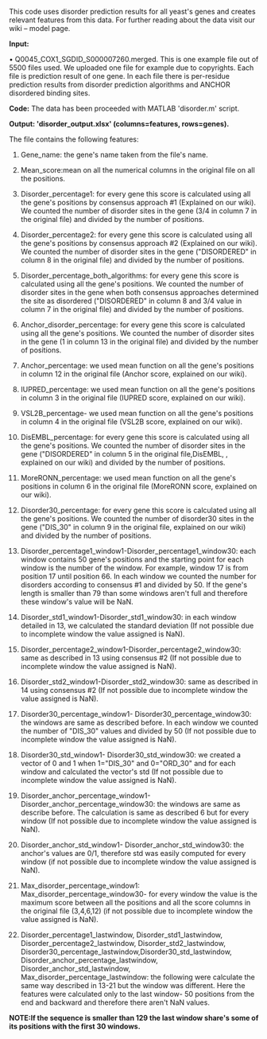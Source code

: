 This code uses disorder prediction results for all yeast's genes and creates relevant features from this data. For further reading about the data visit our wiki – model page.

**Input:**

•	Q0045_COX1_SGDID_S000007260.merged. This is one example file out of 5500 files used. We uploaded one file for example due to copyrights.
Each file is prediction result of one gene. In each file there is per-residue prediction results from disorder prediction algorithms and ANCHOR disordered binding sites.

**Code:** The data has been proceeded with MATLAB 'disorder.m' script.

**Output: 'disorder_output.xlsx' (columns=features, rows=genes).**

The file contains the following features:

1.	Gene_name: the gene's name taken from the file's name.

2.	Mean_score:mean on all the numerical columns in the original file on all the positions.

3.	 Disorder_percentage1: for every gene this score is calculated using all the gene's positions by consensus approach #1 (Explained on our wiki). We counted the number of disorder sites in the gene (3/4 in column 7 in the original file) and divided by the number of positions.

4.	Disorder_percentage2: for every gene this score is calculated using all the gene's positions by consensus approach #2 (Explained on our wiki). We counted the number of disorder sites in the gene ("DISORDERED" in column 8 in the original file) and divided by the number of positions.

5.	Disorder_percentage_both_algorithms: for every gene this score is calculated using all the gene's positions. We counted the number of disorder sites in the gene when both 
consensus approaches determined the site as disordered ("DISORDERED" in column 8 and 3/4 value in column 7 in the original file) and divided by the number of positions.

6.	Anchor_disorder_percentage: for every gene this score is calculated using all the gene's positions. We counted the number of disorder sites in the gene (1 in column 13 in the original file) and divided by the number of positions.

7.	Anchor_percentage: we used mean function on all the gene's positions in column 12 in the original file (Anchor score, explained on our wiki).

8.	IUPRED_percentage: we used mean function on all the gene's positions in column 3 in the original file (IUPRED score, explained on our wiki).

9.	VSL2B_percentage- we used mean function on all the gene's positions in column 4 in the original file (VSL2B score, explained on our wiki).

10.	DisEMBL_percentage: for every gene this score is calculated using all the gene's positions. We counted the number of disorder sites in the gene ("DISORDERED" in column 5 in the original file,DisEMBL, , explained on our wiki) and divided by the number of positions.

11.	MoreRONN_percentage: we used mean function on all the gene's positions in column 6 in the original file (MoreRONN score, explained on our wiki).

12.	Disorder30_percentage: for every gene this score is calculated using all the gene's positions. We counted the number of disorder30 sites in the gene ("DIS_30" in column 9 in the original file, explained on our wiki) and divided by the number of positions.

13.	Disorder_percentage1_window1-Disorder_percentage1_window30: each window contains 50 gene's positions and the starting point for each window is the number of the window. For example, window 17 is from position 17 until position 66. In each window we counted the number for disorders according to consensus #1 and divided by 50. If the gene's length is smaller than 79 than some windows aren't full and therefore these window's value will be NaN.

14.	Disorder_std1_window1-Disorder_std1_window30: in each window detailed in 13, we calculated the standard deviation (If not possible due to incomplete window the value assigned is NaN).

15.	Disorder_percentage2_window1-Disorder_percentage2_window30: same as described in 13 using consensus #2 (If not possible due to incomplete window the value assigned is NaN).

16.	Disorder_std2_window1-Disorder_std2_window30: same as described in 14 using consensus #2 (If not possible due to incomplete window the value assigned is NaN).

17.	Disorder30_percentage_window1- Disorder30_percentage_window30: the windows are same as described before. In each window we counted the number of "DIS_30" values and divided by 50 (If not possible due to incomplete window the value assigned is NaN).

18.	Disorder30_std_window1- Disorder30_std_window30: we created a vector of 0 and 1 when 1="DIS_30" and 0="ORD_30" and for each window and calculated the vector's std (If not possible due to incomplete window the value assigned is NaN).

19.	Disorder_anchor_percentage_window1- Disorder_anchor_percentage_window30: the windows are same as describe before. The calculation is same as described 6 but for every window (If not possible due to incomplete window the value assigned is NaN).

20.	Disorder_anchor_std_window1- Disorder_anchor_std_window30: the anchor's values are 0/1, therefore std was easily computed for every window (if not possible due to incomplete window the value assigned is NaN).

21.	Max_disorder_percentage_window1: Max_disorder_percentage_window30- for every window the value is the maximum score between all the positions and all the score columns in the original file (3,4,6,12) (if not possible due to incomplete window the value assigned is NaN).

22.	Disorder_percentage1_lastwindow, Disorder_std1_lastwindow, Disorder_percentage2_lastwindow, Disorder_std2_lastwindow,  Disorder30_percentage_lastwindow,Disorder30_std_lastwindow, Disorder_anchor_percentage_lastwindow, Disorder_anchor_std_lastwindow, Max_disorder_percentage_lastwindow:
the following were calculate the same way described in 13-21 but the window was different. Here the features were calculated only to the last window- 50 positions from the end and backward and therefore there aren't NaN values.

**NOTE:If the sequence is smaller than 129 the last window share's some of its positions with the first 30 windows.**

